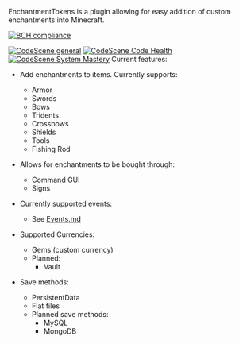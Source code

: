 EnchantmentTokens is a plugin allowing for easy addition of custom enchantments into Minecraft.

[![BCH compliance](https://bettercodehub.com/edge/badge/BigBadE/EnchantmentTokens?branch=master)](https://bettercodehub.com/)

[![CodeScene general](https://codescene.io/images/analyzed-by-codescene-badge.svg)](https://codescene.io/projects/6865)
[![CodeScene Code Health](https://codescene.io/projects/6865/status-badges/code-health)](https://codescene.io/projects/6865)
[![CodeScene System Mastery](https://codescene.io/projects/6865/status-badges/system-mastery)](https://codescene.io/projects/6865)
Current features:
- Add enchantments to items. Currently supports:
    - Armor
    - Swords
    - Bows
    - Tridents
    - Crossbows
    - Shields
    - Tools
    - Fishing Rod
    
- Allows for enchantments to be bought through:
    - Command GUI
    - Signs
    
- Currently supported events:
    - See [Events.md](development/Events.md)
    
- Supported Currencies:
    - Gems (custom currency)
    - Planned:
        - Vault

- Save methods:
    - PersistentData
    - Flat files
    - Planned save methods:
        - MySQL
        - MongoDB